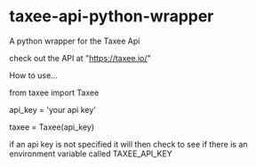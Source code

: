 # taxee-api-python-wrapper
A python wrapper for the Taxee Api

check out the API at "https://taxee.io/"

How to use...

from taxee import Taxee

api_key = 'your api key'

taxee = Taxee(api_key)

if an api key is not specified it will then check to see if there is an environment variable called TAXEE_API_KEY

